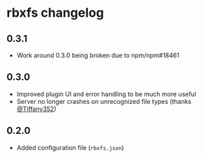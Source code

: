 # rbxfs changelog

## 0.3.1
* Work around 0.3.0 being broken due to npm/npm#18461

## 0.3.0
* Improved plugin UI and error handling to be much more useful
* Server no longer crashes on unrecognized file types (thanks [@Tiffany352](https://github.com/tiffany352))

## 0.2.0
* Added configuration file (`rbxfs.json`)